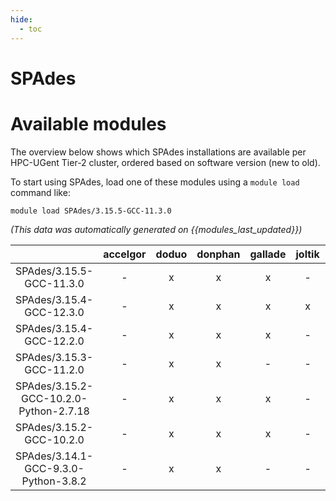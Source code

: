 ```yaml
---
hide:
  - toc
---
```


SPAdes
======

# Available modules


The overview below shows which SPAdes installations are available per HPC-UGent Tier-2 cluster, ordered based on software version (new to old).

To start using SPAdes, load one of these modules using a `module load` command like:

```shell
module load SPAdes/3.15.5-GCC-11.3.0
```

*(This data was automatically generated on {{modules_last_updated}})*  

| |accelgor|doduo|donphan|gallade|joltik|shinx|skitty|
| :---: | :---: | :---: | :---: | :---: | :---: | :---: | :---: |
|SPAdes/3.15.5-GCC-11.3.0|-|x|x|x|-|-|-|
|SPAdes/3.15.4-GCC-12.3.0|-|x|x|x|x|x|x|
|SPAdes/3.15.4-GCC-12.2.0|-|x|x|x|-|-|-|
|SPAdes/3.15.3-GCC-11.2.0|-|x|x|-|-|-|-|
|SPAdes/3.15.2-GCC-10.2.0-Python-2.7.18|-|x|x|x|-|-|-|
|SPAdes/3.15.2-GCC-10.2.0|-|x|x|x|-|-|-|
|SPAdes/3.14.1-GCC-9.3.0-Python-3.8.2|-|x|x|-|-|-|-|
